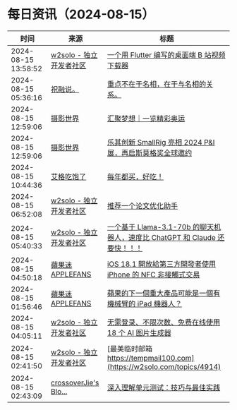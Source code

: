 ﻿# 每日资讯（2024-08-15）

|时间|来源|标题|
|---|---|---|
|2024-08-15 13:58:52|[w2solo - 独立开发者社区](https://w2solo.com/topics/feed)|[一个用 Flutter 编写的桌面端 B 站视频下载器](https://w2solo.com/topics/4918)|
|2024-08-15 05:36:16|[祝融说。](https://zhurongshuo.com/index.xml)|[重点不在于名相，在于与名相的关系。](https://zhurongshuo.com/posts/2024/08/1501/)|
|2024-08-15 12:59:06|[摄影世界](https://feedx.net/rss/photoworld.xml)|[汇聚梦想｜一览精彩奥运](https://www.photoworld.com.cn/post/177392)|
|2024-08-15 12:59:06|[摄影世界](https://feedx.net/rss/photoworld.xml)|[乐其创新 SmallRig 亮相 2024 P&amp;I 展，再启斯莫格奖全球邀约](https://www.photoworld.com.cn/post/177401)|
|2024-08-15 10:44:36|[艾格吃饱了](https://feedpress.me/wx-aigechibaole)|[每年都买，好吃！](http://mp.weixin.qq.com/s?__biz=MjM5NTYxODQyMA%3D%3D&mid=2653457654&idx=1&sn=e5e21c7d9eb746a6d10e7066aa09e273)|
|2024-08-15 06:52:08|[w2solo - 独立开发者社区](https://w2solo.com/topics/feed)|[推荐一个论文优化助手](https://w2solo.com/topics/4917)|
|2024-08-15 05:40:33|[w2solo - 独立开发者社区](https://w2solo.com/topics/feed)|[一个基于 Llama-3.1-70b 的聊天机器人，速度比 ChatGPT 和 Claude 还要快！！！](https://w2solo.com/topics/4916)|
|2024-08-15 04:50:18|[蘋果迷 APPLEFANS](https://applefans.today/feed/)|[iOS 18.1 開放給第三方開發者使用 iPhone 的 NFC 非接觸式交易](https://applefans.today/2024-08-apple-opening-up-iphones-nfc-chip-to-developers/)|
|2024-08-15 01:56:46|[蘋果迷 APPLEFANS](https://applefans.today/feed/)|[蘋果的下一個重大產品可能是一個有機械臂的 iPad 機器人？](https://applefans.today/2024-08-apple-tabletop-robotic-home-device-rumors/)|
|2024-08-15 04:05:11|[w2solo - 独立开发者社区](https://w2solo.com/topics/feed)|[无需登录、不限次数、免费在线使用 18 个 AI 图片生成器](https://w2solo.com/topics/4915)|
|2024-08-15 02:41:50|[w2solo - 独立开发者社区](https://w2solo.com/topics/feed)|[最美临时邮箱 https://tempmail100.com](https://w2solo.com/topics/4914)|
|2024-08-15 02:43:09|[crossoverJie's Blo...](https://crossoverjie.top/atom.xml)|[深入理解单元测试：技巧与最佳实践](http://crossoverjie.top/2024/08/15/ob/unit-test/)|
